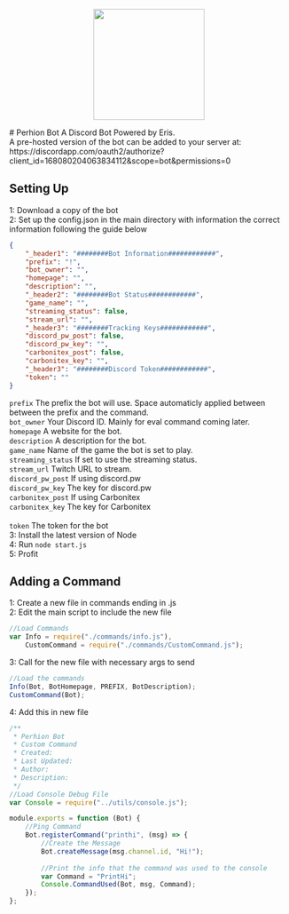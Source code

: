 <p align="center">
  <img src="https://github.com/perhion/perhionbot/blob/master/perhion.png?raw=true"/ height="200px" width="200px">
</p>
# Perhion Bot
A Discord Bot Powered by Eris.<br>
A pre-hosted version of the bot can be added to your server at:<br>
https://discordapp.com/oauth2/authorize?client_id=168080204063834112&scope=bot&permissions=0

## Setting Up
1: Download a copy of the bot<br>
2: Set up the config.json in the main directory with information the correct information following the guide below
```json
{
    "_header1": "########Bot Information############",
    "prefix": "!",
    "bot_owner": "",
    "homepage": "",
    "description": "",
    "_header2": "########Bot Status############",
    "game_name": "",
    "streaming_status": false,
    "stream_url": "",
    "_header3": "########Tracking Keys############",
    "discord_pw_post": false,
    "discord_pw_key": "",
    "carbonitex_post": false,
    "carbonitex_key": "",
    "_header3": "########Discord Token############",
    "token": ""
}
```
`prefix` The prefix the bot will use. Space automaticly applied between between the prefix and the command.<br>
`bot_owner` Your Discord ID. Mainly for eval command coming later.<br>
`homepage` A website for the bot.<br>
`description` A description for the bot.<br>
`game_name` Name of the game the bot is set to play.<br>
`streaming_status` If set to use the streaming status.<br>
`stream_url` Twitch URL to stream.<br>
`discord_pw_post` If using discord.pw<br>
`discord_pw_key` The key for discord.pw<br>
`carbonitex_post` If using Carbonitex<br>
`carbonitex_key` The key for Carbonitex<br><br>
`token` The token for the bot<br>
3: Install the latest version of Node<br>
4: Run `node start.js`<br>
5: Profit
## Adding a Command
1: Create a new file in commands ending in .js<br>
2: Edit the main script to include the new file
```javascript
//Load Commands
var Info = require("./commands/info.js"),
    CustomCommand = require("./commands/CustomCommand.js");
```
3: Call for the new file with necessary args to send
```javascript
//Load the commands
Info(Bot, BotHomepage, PREFIX, BotDescription);
CustomCommand(Bot);
```
4: Add this in new file
```javascript
/**
 * Perhion Bot
 * Custom Command
 * Created:
 * Last Updated:
 * Author:
 * Description:
 */
//Load Console Debug File
var Console = require("../utils/console.js");

module.exports = function (Bot) {
    //Ping Command
    Bot.registerCommand("printhi", (msg) => {
        //Create the Message
        Bot.createMessage(msg.channel.id, "Hi!");
        
        //Print the info that the command was used to the console
        var Command = "PrintHi";
        Console.CommandUsed(Bot, msg, Command);
    });
};
```
